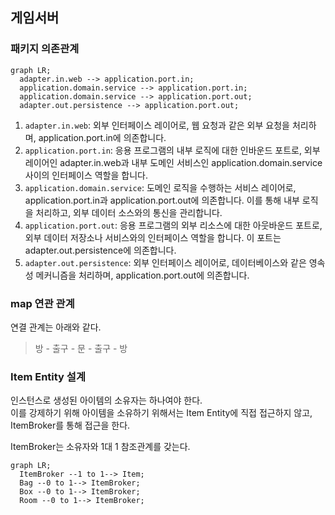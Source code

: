 ## 게임서버

### 패키지 의존관계

```mermaid
graph LR;
  adapter.in.web --> application.port.in;
  application.domain.service --> application.port.in;
  application.domain.service --> application.port.out;
  adapter.out.persistence --> application.port.out;
```

1. `adapter.in.web`: 외부 인터페이스 레이어로, 웹 요청과 같은 외부 요청을 처리하며, application.port.in에 의존합니다.
2. `application.port.in`: 응용 프로그램의 내부 로직에 대한 인바운드 포트로, 외부 레이어인 adapter.in.web과 내부 도메인 서비스인 application.domain.service 사이의 인터페이스 역할을 합니다.
3. `application.domain.service`: 도메인 로직을 수행하는 서비스 레이어로, application.port.in과 application.port.out에 의존합니다. 이를 통해 내부 로직을 처리하고, 외부 데이터 소스와의 통신을 관리합니다.
4. `application.port.out`: 응용 프로그램의 외부 리소스에 대한 아웃바운드 포트로, 외부 데이터 저장소나 서비스와의 인터페이스 역할을 합니다. 이 포트는 adapter.out.persistence에 의존합니다.
5. `adapter.out.persistence`: 외부 인터페이스 레이어로, 데이터베이스와 같은 영속성 메커니즘을 처리하며, application.port.out에 의존합니다.

### map 연관 관계

연결 관계는 아래와 같다.  
> 방 - 출구 - 문 - 출구 - 방  

### Item Entity 설계

인스턴스로 생성된 아이템의 소유자는 하나여야 한다.  
이를 강제하기 위해 아이템을 소유하기 위해서는 Item Entity에 직접 접근하지 않고,  
ItemBroker를 통해 접근을 한다.

ItemBroker는 소유자와 1대 1 참조관계를 갖는다.

```mermaid
graph LR;
  ItemBroker --1 to 1--> Item;
  Bag --0 to 1--> ItemBroker;
  Box --0 to 1--> ItemBroker;
  Room --0 to 1--> ItemBroker;
```